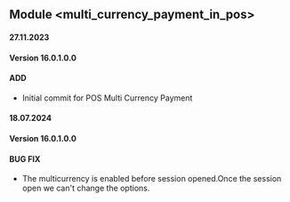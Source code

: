 ## Module <multi_currency_payment_in_pos>

#### 27.11.2023
#### Version 16.0.1.0.0
#### ADD

- Initial commit for POS Multi Currency Payment


#### 18.07.2024
#### Version 16.0.1.0.0
#### BUG FIX

- The multicurrency is enabled before session opened.Once the session open we can't change the options.

